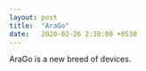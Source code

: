 ```yaml
---
layout: post
title:  "AraGo"
date:   2020-02-26 2:30:00 +0530
---
```


 AraGo is a new breed of devices.